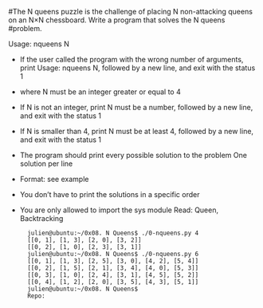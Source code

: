 #The N queens puzzle is the challenge of placing N non-attacking queens on an N×N chessboard. Write a program that solves the N queens #problem.

Usage: nqueens N
* If the user called the program with the wrong number of arguments, print Usage: nqueens N, followed by a new line, and exit with the status 1
* where N must be an integer greater or equal to 4
* If N is not an integer, print N must be a number, followed by a new line, and exit with the status 1
* If N is smaller than 4, print N must be at least 4, followed by a new line, and exit with the status 1
* The program should print every possible solution to the problem
One solution per line
* Format: see example
* You don’t have to print the solutions in a specific order
* You are only allowed to import the sys module
Read: Queen, Backtracking

		julien@ubuntu:~/0x08. N Queens$ ./0-nqueens.py 4
		[[0, 1], [1, 3], [2, 0], [3, 2]]
		[[0, 2], [1, 0], [2, 3], [3, 1]]
		julien@ubuntu:~/0x08. N Queens$ ./0-nqueens.py 6
		[[0, 1], [1, 3], [2, 5], [3, 0], [4, 2], [5, 4]]
		[[0, 2], [1, 5], [2, 1], [3, 4], [4, 0], [5, 3]]
		[[0, 3], [1, 0], [2, 4], [3, 1], [4, 5], [5, 2]]
		[[0, 4], [1, 2], [2, 0], [3, 5], [4, 3], [5, 1]]
		julien@ubuntu:~/0x08. N Queens$ 
		Repo:



